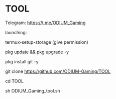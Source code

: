 # TOOL
Telegram: https://t.me/ODIUM_Gaming

launching:

termux-setup-storage
(give permission) 

pkg update && pkg upgrade -y

pkg install git -y

git clone https://github.com/ODIUM-Gaming/TOOL

cd TOOL

sh ODIUM_Gaming_tool.sh






